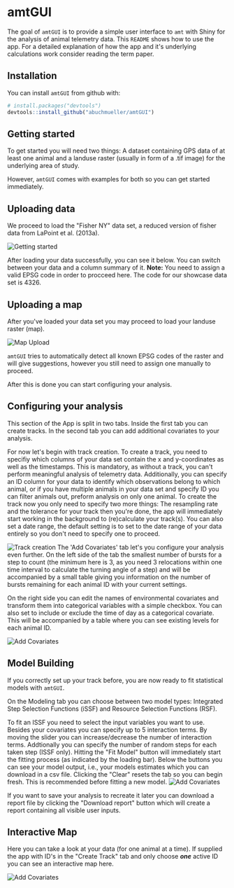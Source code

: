 
<!-- README.md is generated from README.Rmd. Please edit that file -->
amtGUI
======

The goal of `amtGUI` is to provide a simple user interface to `amt` with Shiny for the analysis of animal telemetry data. This `README` shows how to use the app. For a detailed explanation of how the app and it's underlying calculations work consider reading the term paper.

Installation
------------

You can install `amtGUI` from github with:

``` r
# install.packages("devtools")
devtools::install_github("abuchmueller/amtGUI")
```

Getting started
---------------

To get started you will need two things: A dataset containing GPS data of at least one animal and a landuse raster (usually in form of a .tif image) for the underlying area of study.

However, `amtGUI` comes with examples for both so you can get started immediately.

Uploading data
--------------

We proceed to load the "Fisher NY" data set, a reduced version of fisher data from LaPoint et al. (2013a).

![Getting started](img/dataup-small.png)

After loading your data successfully, you can see it below. You can switch between your data and a column summary of it. **Note:** You need to assign a valid EPSG code in order to procceed here. The code for our showcase data set is 4326.

Uploading a map
---------------

After you've loaded your data set you may proceed to load your landuse raster (map).

![Map Upload](img/mapup-small.png)

`amtGUI` tries to automatically detect all known EPSG codes of the raster and will give suggestions, however you still need to assign one manually to proceed.

After this is done you can start configuring your analysis.

Configuring your analysis
-------------------------

This section of the App is split in two tabs. Inside the first tab you can create tracks. In the second tab you can add additional covariates to your analysis.

For now let's begin with track creation. To create a track, you need to specifiy which columns of your data set contain the x and y-coordinates as well as the timestamps. This is mandatory, as without a track, you can't perform meaningful analysis of telemetry data. Additionally, you can specify an ID column for your data to identify which observations belong to which animal, or if you have multiple animals in your data set and specify ID you can filter animals out, preform analysis on only one animal. To create the track now you only need to specify two more things: The resampling rate and the tolerance for your track then you're done, the app will immediately start working in the background to (re)calculate your track(s). You can also set a date range, the default setting is to set to the date range of your data entirely so you don't need to specify one to proceed.

![Track creation](img/track-small.png) The 'Add Covariates' tab let's you configure your analysis even further. On the left side of the tab the smallest number of bursts for a step to count (the minimum here is 3, as you need 3 relocations within one time interval to calculate the turning angle of a step) and will be accompanied by a small table giving you information on the number of bursts remaining for each animal ID with your current settings.

On the right side you can edit the names of environmental covariates and transform them into categorical variables with a simple checkbox. You can also set to include or exclude the time of day as a categorical covariate. This will be accompanied by a table where you can see existing levels for each animal ID.

![Add Covariates](img/addc-small.png)

Model Building
--------------

If you correctly set up your track before, you are now ready to fit statistical models with `amtGUI`.

On the Modeling tab you can choose between two model types: Integrated Step Selection Functions (iSSF) and Resource Selection Functions (RSF).

To fit an ISSF you need to select the input variables you want to use. Besides your covariates you can specify up to 5 interaction terms. By moving the slider you can increase/decrease the number of interaction terms. Addtionally you can specify the number of random steps for each taken step (ISSF only). Hitting the "Fit Model" button will immediately start the fitting process (as indicated by the loading bar). Below the buttons you can see your model output, i.e., your models estimates which you can download in a csv file. Clicking the "Clear" resets the tab so you can begin fresh. This is recommended before fitting a new model. ![Add Covariates](img/issf-small.png)

If you want to save your analysis to recreate it later you can download a report file by clicking the "Download report" button which will create a report containing all visible user inputs.

Interactive Map
---------------

Here you can take a look at your data (for one animal at a time). If supplied the app with ID's in the "Create Track" tab and only choose ***one*** active ID you can see an interactive map here.

![Add Covariates](img/intmap-small.png)
